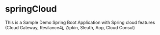 # springCloud
This is a Sample Demo Spring Boot Application with Spring cloud features (Cloud Gateway, Resilance4j, Zipkin, Sleuth, Aop, Cloud Consul)
